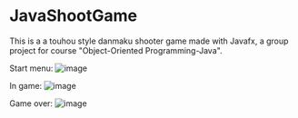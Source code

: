 # JavaShootGame

This is a a touhou style danmaku shooter game made with Javafx, a group project for course "Object-Oriented Programming-Java".

Start menu:
![image](https://github.com/Menghuan1918/JavaShootGame/assets/130576116/3c68ffdb-b7bc-4089-9017-21ed94bb515b)

In game:
![image](https://github.com/Menghuan1918/JavaShootGame/assets/130576116/1d23acab-e886-48b8-b208-0761dbeb3ee7)

Game over:
![image](https://github.com/Menghuan1918/JavaShootGame/assets/130576116/e129f1b8-92d8-423b-94a3-3e6a2b74d611)
